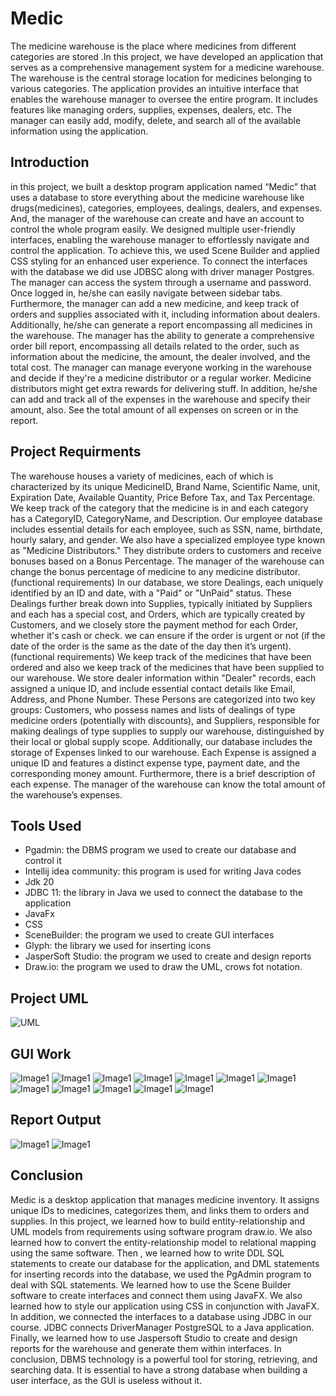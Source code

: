 # Medic

The medicine warehouse is the place where medicines from different
categories are stored .In this project, we have developed an
application that serves as a comprehensive management system for a
medicine warehouse. The warehouse is the central storage location
for medicines belonging to various categories. The application
provides an intuitive interface that enables the warehouse manager
to oversee the entire program. It includes features like managing
orders, supplies, expenses, dealers, etc. The manager can easily add,
modify, delete, and search all of the available information using the
application.

## Introduction

in this project, we built a desktop program application named “Medic”
that uses a database to store everything about the medicine warehouse
like drugs(medicines), categories, employees, dealings, dealers, and
expenses. And, the manager of the warehouse can create and have an
account to control the whole program easily.
We designed multiple user-friendly interfaces, enabling the warehouse
manager to effortlessly navigate and control the application. To achieve
this, we used Scene Builder and applied CSS styling for an enhanced user
experience. To connect the interfaces with the database we did use
JDBSC along with driver manager Postgres.
The manager can access the system through a username and password.
Once logged in, he/she can easily navigate between sidebar tabs.
Furthermore, the manager can add a new medicine, and keep track of
orders and supplies associated with it, including information about
dealers. Additionally, he/she can generate a report encompassing all
medicines in the warehouse.
The manager has the ability to generate a comprehensive order bill
report, encompassing all details related to the order, such as information
about the medicine, the amount, the dealer involved, and the total cost.
The manager can manage everyone working in the warehouse and
decide if they're a medicine distributor or a regular worker. Medicine
distributors might get extra rewards for delivering stuff.
In addition, he/she can add and track all of the expenses in the
warehouse and specify their amount, also. See the total amount of all
expenses on screen or in the report.

## Project Requirments

The warehouse houses a variety of medicines, each of which is
characterized by its unique MedicineID, Brand Name, Scientific Name,
unit, Expiration Date, Available Quantity, Price Before Tax, and Tax
Percentage.
We keep track of the category that the medicine is in and each category
has a CategoryID, CategoryName, and Description.
Our employee database includes essential details for each employee, such
as SSN, name, birthdate, hourly salary, and gender. We also have a
specialized employee type known as "Medicine Distributors." They
distribute orders to customers and receive bonuses based on a Bonus
Percentage.
The manager of the warehouse can change the bonus percentage of
medicine to any medicine distributor. (functional requirements)
In our database, we store Dealings, each uniquely identified by an ID and
date, with a "Paid" or "UnPaid" status. These Dealings further break down
into Supplies, typically initiated by Suppliers and each has a special cost,
and Orders, which are typically created by Customers, and we closely store
the payment method for each Order, whether it's cash or check.
we can ensure if the order is urgent or not (if the date of the order is the
same as the date of the day then it’s urgent). (functional requirements)
We keep track of the medicines that have been ordered and also we keep
track of the medicines that have been supplied to our warehouse.
We store dealer information within "Dealer" records, each assigned a
unique ID, and include essential contact details like Email, Address, and
Phone Number. These Persons are categorized into two key groups:
Customers, who possess names and lists of dealings of type medicine
orders (potentially with discounts), and Suppliers, responsible for making
dealings of type supplies to supply our warehouse, distinguished by their
local or global supply scope.
Additionally, our database includes the storage of Expenses linked to our
warehouse. Each Expense is assigned a unique ID and features a distinct
expense type, payment date, and the corresponding money amount.
Furthermore, there is a brief description of each expense.
The manager of the warehouse can know the total amount of the
warehouse’s expenses.

## Tools Used

- Pgadmin: the DBMS program we used to create our database and
  control it
- Intellij idea community: this program is used for writing Java
  codes
- Jdk 20
- JDBC 11: the library in Java we used to connect the database to
  the application
- JavaFx
- CSS
- SceneBuilder: the program we used to create GUI interfaces
- Glyph: the library we used for inserting icons
- JasperSoft Studio: the program we used to create and design
  reports
- Draw.io: the program we used to draw the UML, crows fot
  notation.

## Project UML

![UML](assets/uml.PNG)

## GUI Work

![Image1](assets/1.PNG)
![Image1](assets/2.PNG)
![Image1](assets/3.PNG)
![Image1](assets/4.PNG)
![Image1](assets/5.PNG)
![Image1](assets/6.PNG)
![Image1](assets/7.PNG)
![Image1](assets/8.PNG)
![Image1](assets/9.PNG)
![Image1](assets/10.PNG)
![Image1](assets/11.PNG)
![Image1](assets/12.PNG)

## Report Output

![Image1](assets/report1.PNG)
![Image1](assets/report2.PNG)

## Conclusion

Medic is a desktop application that manages medicine inventory. It
assigns unique IDs to medicines, categorizes them, and links them to
orders and supplies.
In this project, we learned how to build entity-relationship and UML
models from requirements using software program draw.io. We also
learned how to convert the entity-relationship model to relational
mapping using the same software.
Then , we learned how to write DDL SQL statements to create our
database for the application, and DML statements for inserting records
into the database, we used the PgAdmin program to deal with SQL
statements.
We learned how to use the Scene Builder software to create interfaces
and connect them using JavaFX. We also learned how to style our
application using CSS in conjunction with JavaFX.
In addition, we connected the interfaces to a database using JDBC in
our course. JDBC connects DriverManager PostgreSQL to a Java
application.
Finally, we learned how to use Jaspersoft Studio to create and design
reports for the warehouse and generate them within interfaces.
In conclusion, DBMS technology is a powerful tool for storing,
retrieving, and searching data. It is essential to have a strong database
when building a user interface, as the GUI is useless without it.
